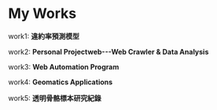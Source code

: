 # My Works

work1:  **違約率預測模型**

work2:  **Personal Projectweb---Web Crawler & Data Analysis**

work3:  **Web Automation Program**

work4: **Geomatics Applications**

work5:  **透明骨骼標本研究紀錄**

